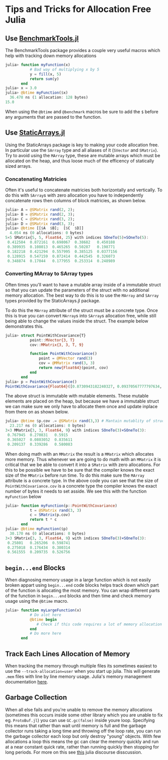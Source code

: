 # Tips and Tricks for Allocation Free Julia

## Use [BenchmarkTools.jl](https://github.com/JuliaCI/BenchmarkTools.jl)

The BenchmarkTools package provides a couple very useful macros which help with tracking down memory allocations
```julia
julia> function myFunction(x)
           # Bad way of multiplying x by 5
           y = fill(x, 5)
           return sum(y)
       end
julia> x = 3.0
julia> @btime myFunction($x)
  36.478 ns (1 allocation: 128 bytes)
15.0
```

When using the `@btime` and `@benchmark` macros be sure to add the `$` before any arguments that are passed to the function.

## Use [StaticArrays.jl](https://github.com/JuliaArrays/StaticArrays.jl)

Using the StaticArrays package is key to making your code allocation free. In particular use the `SArray` type and all aliases of it (`SVector` and `SMatrix`). Try to avoid using the `MArray` type, these are mutable arrays which must be allocated on the heap, and thus loose much of the efficency of statically sized arrays.

### Concatenating Matricies

Often it's useful to concatenate matricies both horizontally and vertically. To do this with `SArray`s with zero allocation you have to independently concatenate rows then columns of block matricies, as shown below.

```julia
julia> A = @SMatrix rand(2, 2);
julia> B = @SMatrix rand(2, 3);
julia> C = @SMatrix rand(3, 2);
julia> D = @SMatrix rand(3, 3);
julia> @btime [[$A  $B];  [$C  $D]]
  4.054 ns (0 allocations: 0 bytes)
5×5 SMatrix{5, 5, Float64, 25} with indices SOneTo(5)×SOneTo(5):
 0.412584  0.872161  0.698067  0.38682   0.450188
 0.389935  0.108013  0.465265  0.50287   0.198771
 0.182218  0.421294  0.557995  0.385125  0.0377156
 0.128915  0.547159  0.872414  0.442545  0.326073
 0.348874  0.17044   0.177955  0.253314  0.248989
```

### Converting MArray to SArray types

Often times you'll want to have a mutable array inside of a immutable struct so that you can update the parameters of the struct with no additional memory allocation. The best way to do this is to use the `MArray` and `SArray` types provided by the StaticArrays.jl package.

To do this the `MArray` attribute of the struct must be a concrete type. Once this is true you can convert `MArray`s into `SArray`s allocation free, while still being able to change the values inside the struct. The example below demonstrates this.

```julia
julia> struct PointWithCovariance{T}
           point::MVector{3, T}
           cov::MMatrix{3, 3, T, 9}

           function PointWithCovariance()
               point = @MVector rand(3)
               cov = @MMatrix rand(3, 3)
               return new{Float64}(point, cov)
           end
       end
julia> p = PointWithCovariance()
PointWithCovariance{Float64}([0.8730943182240327, 0.09370567777797634, 0.9295551095221855], [0.304226090393819 0.7333536333635879 0.7193749657963469; 0.9995343299818555 0.19259264827392486 0.40278946693526807; 0.6579957534018397 0.15626724279895354 0.6657286227161041])
```

The above struct is immutable with mutable elements. These mutable elements are placed on the heap, but because we have a immutable struct we can make sure we only have to allocate them once and update inplace from there on as shown below.

```julia
julia> @btime $p.cov .= @SMatrix rand(3,3) # Mantain mutablity of struct params
  23.217 ns (0 allocations: 0 bytes)
3×3 MMatrix{3, 3, Float64, 9} with indices SOneTo(3)×SOneTo(3):
 0.767945  0.270831   0.5915
 0.365027  0.0803052  0.835611
 0.209137  0.339286   0.580083
```

When doing math with an `MMatrix` the result is a `MMatrix` which allocates more memory. Thus whenever we are going to do math with an `MMatrix` it is critical that we be able to convert it into a `SMatrix` with zero allocations. For this to be possible we have to be sure that the compiler knows the exact size of the `MMatrix` before run time. To do this make sure the `MArray` attribute is a concrete type. In the above code you can see that the size of `PointWithCovariance.cov` is a concrete type the compiler knows the exact number of bytes it needs to set asside. We see this with the function `myFunction` below

```julia
julia> function myFunction(p::PointWithCovariance)
           t = @SMatrix rand(3, 3)
           c = SMatrix(p.cov)
           return t * c
       end
julia> @btime myFunction($p)
  30.170 ns (0 allocations: 0 bytes)
3×3 SMatrix{3, 3, Float64, 9} with indices SOneTo(3)×SOneTo(3):
 0.25801   0.265206  0.598741
 0.275018  0.176434  0.380314
 0.561555  0.209735  0.526756
```


## `begin...end` Blocks

When diagnosing memory usage in a large function which is not easily broken appart using `begin...end` code blocks helps track down which part of the function is allocating the most memory. You can wrap different parts of the function in `begin...end` blocks and then time and check memory usage using the `@btime` macro.

```julia
julia> function myLargeFunction(x)
           # Do alot here
           @btime begin
              # Check if this code requires a lot of memory allocation
           end
           # Do more here
       end
```

## Track Each Lines Allocation of Memory

When tracking the memory through multiple files its sometimes easiest to use the `--track-allocation=user` when you start up julia. This will generate `.mem` files with line by line memory usage.
Julia's memory management documentation [here](https://docs.julialang.org/en/v1/manual/profile/#Memory-allocation-analysis).

## Garbage Collection

When all else fails and you're unable to remove the memory allocations (sometimes this occurs inside some other library which you are unable to fix eg. `ProtoBuf.jl`) you can use `GC.gc(false)` inside youre loop. Specifying this means that rather than wait until memory is full and the garbage collector runs taking a long time and throwing off the loop rate, you can run the garbage collector each loop but only destroy "young" objects. With few allocations a loop this means the gc can clear the memory quickly and run at a near constant quick rate, rather than running quickly then stopping for long periods. For more on this see [this](https://discourse.julialang.org/t/how-difficult-is-it-to-write-allocation-free-code-to-avoid-gc-pauses/40235/6) julia discourse disscussion.